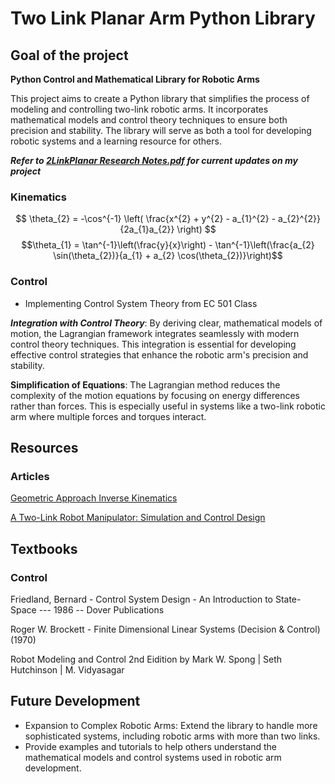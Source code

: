 # Two Link Planar Arm Python Library
## Goal of the project

**Python Control and Mathematical Library for Robotic Arms**

This project aims to create a Python library that simplifies the process of modeling and controlling two-link robotic arms. It incorporates mathematical models and control theory techniques to ensure both precision and stability. The library will serve as both a tool for developing robotic systems and a learning resource for others.

***Refer to [2LinkPlanar Research Notes.pdf](https://github.com/manuelmort/TwoLinkPlanar/blob/main/2LinkPlanar%20Research%20Notes.pdf) for current updates on my project***

### Kinematics
$$ \theta_{2} = -\cos^{-1} \left( \frac{x^{2} + y^{2} - a_{1}^{2} - a_{2}^{2}}{2a_{1}a_{2}} \right) $$
$$\theta_{1} = \tan^{-1}\left(\frac{y}{x}\right) - \tan^{-1}\left(\frac{a_{2} \sin(\theta_{2})}{a_{1} + a_{2} \cos(\theta_{2})}\right)$$
### Control
- Implementing Control System Theory from EC 501 Class

***Integration with Control Theory***: By deriving clear, mathematical models of motion, the Lagrangian framework integrates seamlessly with modern control theory techniques. This integration is essential for developing effective control strategies that enhance the robotic arm's precision and stability.

**Simplification of Equations**: The Lagrangian method reduces the complexity of the motion equations by focusing on energy differences rather than forces. This is especially useful in systems like a two-link robotic arm where multiple forces and torques interact.

## Resources

### Articles
[Geometric Approach Inverse Kinematics](https://medium.com/@manuelmort/inverse-kinematics-of-two-link-planar-arm-geometric-approach-5f3ffdfde16d "Geometric Approach Inverse Kinematics")


[A Two-Link Robot Manipulator: Simulation and Control Design](https://www.vibgyorpublishers.org/content/ijre/ijre-5-028.pdf)

## Textbooks


### Control
Friedland, Bernard - Control System Design - An Introduction to State-Space --- 1986 -- Dover Publications 

Roger W. Brockett - Finite Dimensional Linear Systems (Decision & Control) (1970)

Robot Modeling and Control 2nd Eidition by Mark W. Spong | Seth Hutchinson | M. Vidyasagar


## Future Development

 - Expansion to Complex Robotic Arms: Extend the library to handle more sophisticated systems, including robotic arms with more than two links.
 - Provide examples and tutorials to help others understand the mathematical models and control systems used in robotic arm development.